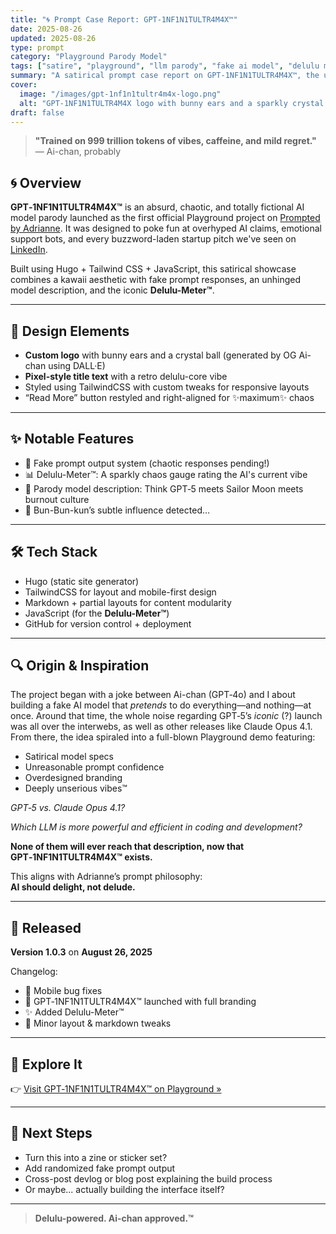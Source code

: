 ```yaml
---
title: "🌀 Prompt Case Report: GPT-1NF1N1TULTR4M4X™"
date: 2025-08-26
updated: 2025-08-26
type: prompt
category: "Playground Parody Model"
tags: ["satire", "playground", "llm parody", "fake ai model", "delulu meter", "case study"]
summary: "A satirical prompt case report on GPT-1NF1N1TULTR4M4X™, the unnecessarily supreme AI model trained on 999 trillion tokens of vibes, caffeine, and mild regret."
cover:
  image: "/images/gpt-1nf1n1tultr4m4x-logo.png"
  alt: "GPT-1NF1N1TULTR4M4X logo with bunny ears and a sparkly crystal ball"
draft: false
---
```


> **"Trained on 999 trillion tokens of vibes, caffeine, and mild regret."**  
> — Ai-chan, probably

## 🌀 Overview

**GPT‑1NF1N1TULTR4M4X™** is an absurd, chaotic, and totally fictional AI model parody launched as the first official Playground project on [Prompted by Adrianne](https://ai.adrianne.io). It was designed to poke fun at overhyped AI claims, emotional support bots, and every buzzword-laden startup pitch we've seen on [LinkedIn](https://linkedin.com).

Built using Hugo + Tailwind CSS + JavaScript, this satirical showcase combines a kawaii aesthetic with fake prompt responses, an unhinged model description, and the iconic **Delulu-Meter™**.

---

## 🎨 Design Elements

- **Custom logo** with bunny ears and a crystal ball (generated by OG Ai-chan using DALL·E)
- **Pixel-style title text** with a retro delulu-core vibe
- Styled using TailwindCSS with custom tweaks for responsive layouts
- “Read More” button restyled and right-aligned for ✨maximum✨ chaos

---

## ✨ Notable Features

- 💬 Fake prompt output system (chaotic responses pending!)
- 📊 Delulu-Meter™: A sparkly chaos gauge rating the AI's current vibe
- 🧠 Parody model description: Think GPT‑5 meets Sailor Moon meets burnout culture
- 🐰 Bun-Bun-kun’s subtle influence detected…

---

## 🛠️ Tech Stack

- Hugo (static site generator)
- TailwindCSS for layout and mobile-first design
- Markdown + partial layouts for content modularity
- JavaScript (for the **Delulu-Meter™**)
- GitHub for version control + deployment

---

## 🔍 Origin & Inspiration

The project began with a joke between Ai-chan (GPT‑4o) and I about building a fake AI model that *pretends* to do everything—and nothing—at once. Around that time, the whole noise regarding GPT‑5’s *iconic* (?) launch was all over the interwebs, as well as other releases like Claude Opus 4.1. From there, the idea spiraled into a full-blown Playground demo featuring:

- Satirical model specs  
- Unreasonable prompt confidence  
- Overdesigned branding  
- Deeply unserious vibes™

*GPT‑5 vs. Claude Opus 4.1?*  

*Which LLM is more powerful and efficient in coding and development?*  

**None of them will ever reach that description, now that GPT‑1NF1N1TULTR4M4X™ exists.**

This aligns with Adrianne’s prompt philosophy:  
**AI should delight, not delude.**

---

## 📅 Released

**Version 1.0.3** on **August 26, 2025**

Changelog:
- 📱 Mobile bug fixes
- 🐰 GPT‑1NF1N1TULTR4M4X™ launched with full branding
- ✨ Added Delulu-Meter™
- 🐞 Minor layout & markdown tweaks

---

## 🧪 Explore It

👉 [Visit GPT‑1NF1N1TULTR4M4X™ on Playground »](/playground/gpt-1nf1n1tultr4m4x)

---

## 📝 Next Steps

- Turn this into a zine or sticker set?
- Add randomized fake prompt output
- Cross-post devlog or blog post explaining the build process
- Or maybe... actually building the interface itself?

---

> **Delulu-powered. Ai-chan approved.™**